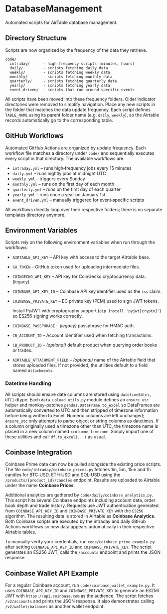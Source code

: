 # DatabaseManagement

Automated scripts for AirTable database management.

## Directory Structure

Scripts are now organized by the frequency of the data they retrieve.

```
code/
  intraday/      - high frequency scripts (minutes, hours)
  daily/         - scripts fetching daily data
  weekly/        - scripts fetching weekly data
  monthly/       - scripts fetching monthly data
  quarterly/     - scripts fetching quarterly data
  yearly/        - scripts fetching yearly data
  event_driven/  - scripts that run around specific events
```

All scripts have been moved into these frequency folders. Older indicator
directories were removed to simplify navigation. Place any new scripts in
the folder that matches the data update frequency. Each script defines
`TABLE_NAME` using its parent folder name (e.g. `daily`, `weekly`), so the
Airtable records automatically go to the corresponding table.

## GitHub Workflows

Automated GitHub Actions are organized by update frequency. Each workflow file
matches a directory under `code/` and sequentially executes every script in
that directory. The available workflows are:

* `intraday.yml` – runs high‑frequency jobs every 15 minutes
* `daily.yml` – runs nightly jobs at midnight UTC
* `weekly.yml` – triggers every Sunday
* `monthly.yml` – runs on the first day of each month
* `quarterly.yml` – runs on the first day of each quarter
* `yearly.yml` – runs once a year on January 1st
* `event_driven.yml` – manually triggered for event‑specific scripts

All workflows directly loop over their respective folders; there is no separate
templates directory anymore.

## Environment Variables

Scripts rely on the following environment variables when run through the
workflows:

* `AIRTABLE_API_KEY` – API key with access to the target Airtable base.
* `GH_TOKEN` – GitHub token used for uploading intermediate files.
* `COINGECKO_API_KEY` – API key for CoinGecko cryptocurrency data. (legacy)
* `COINBASE_API_KEY_ID` – Coinbase API key identifier used as the `iss` claim.
* `COINBASE_PRIVATE_KEY` – EC private key (PEM) used to sign JWT tokens.

  Install PyJWT with cryptography support (`pip install 'pyjwt[crypto]'`) so
  ES256 signing works correctly.

* `COINBASE_PASSPHRASE` – *(legacy)* passphrase for HMAC auth.
* `CB_ACCOUNT_ID` – Account identifier used when fetching transactions.
* `CB_PRODUCT_ID` – *(optional)* default product when querying order books or trades.
* `AIRTABLE_ATTACHMENT_FIELD` – *(optional)* name of the Airtable field that
  stores uploaded files. If not provided, the utilities default to a field
  named `Attachments`.

### Datetime Handling

All scripts should ensure date columns are stored using `datetime64[ns, UTC]`
dtype. Each `data_upload_utils.py` module defines an `ensure_utc` helper and
monkey-patches `pandas.DataFrame.to_excel` so DataFrames are automatically
converted to UTC and then stripped of timezone information before being written
to Excel. Numeric columns are left unchanged; `ensure_utc` only attempts to
parse object or string columns as datetimes. If a column originally used a
timezone other than UTC, the timezone name is placed in a new column named
`<column>_timezone`. Simply import one of these utilities and call
`df.to_excel(...)` as usual.

## Coinbase Integration

Coinbase Prime data can now be pulled alongside the existing price scripts.
The file `code/intraday/coinbase_prices.py` fetches 1m, 5m, 15m and 1h
candles for BTC‑USD, ETH‑USD and SOL‑USD using the
`/products/{product_id}/candles` endpoint. Results are uploaded to Airtable
under the name **Coinbase Prices**.

Additional analytics are gathered by
`code/daily/coinbase_analytics.py`. This script hits several Coinbase
endpoints including account data, order book depth and trade history. Requests
use JWT authentication generated from `COINBASE_API_KEY_ID` and
`COINBASE_PRIVATE_KEY` with the `ES256` algorithm. The resulting data is stored
in Airtable as **Coinbase Analytics**. Both Coinbase scripts are executed by the
intraday and daily GitHub Actions workflows so new data appears automatically in
their respective Airtable tables.

To manually verify your credentials, run `code/coinbase_prime_example.py` after
setting `COINBASE_API_KEY_ID` and `COINBASE_PRIVATE_KEY`. The script generates
an ES256 JWT, calls the `/accounts` endpoint and prints the JSON response.



## Coinbase Wallet API Example

For a regular Coinbase account, run `code/coinbase_wallet_example.py`. It uses
`COINBASE_API_KEY_ID` and `COINBASE_PRIVATE_KEY` to generate an ES256 JWT with
`https://api.coinbase.com` as the audience. The script fetches `/v2/accounts`
and prints the JSON response. It also demonstrates calling
`/v2/wallet/balances` as another wallet endpoint.

